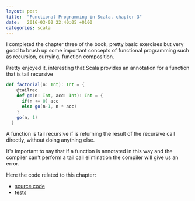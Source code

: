 ```yaml
---
layout: post
title:  "Functional Programming in Scala, chapter 3"
date:   2016-03-02 22:40:05 +0100
categories: scala
---
```


I completed the chapter three of the book, pretty basic exercises but very good to brush up some important concepts of 
functional programming such as recursion, currying, function composition.

Pretty enjoyed it, interesting that Scala provides an annotation for a function that is tail recursive

```scala
def factorial(n: Int): Int = {
    @tailrec
    def go(n: Int, acc: Int): Int = {
      if(n <= 0) acc
      else go(n-1, n * acc)
    }
    go(n, 1)
  }
```

A function is tail recursive if is returning the result of the recursive call directly, without doing anything else.

It's important to say that if a function is annotated in this way and the compiler can't perform a tail call elimination
the compiler will give us an error.

Here the code related to this chapter:

* [source code][fpis-ch02-repo]
* [tests][fpis-ch02-test-repo]

[fpis-ch02-repo]: https://github.com/mtraina/functional-programming-in-scala/tree/master/src/main/scala/com/mtraina/fpis/chapter02

[fpis-ch02-test-repo]: https://github.com/mtraina/functional-programming-in-scala/tree/master/src/test/scala/com/mtraina/fpis/chapter02
